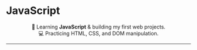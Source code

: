 # JavaScript


<p align="center">
🌱 Learning <b>JavaScript</b> & building my first web projects.<br>
💻 Practicing HTML, CSS, and DOM manipulation.<br>

</p>

---



